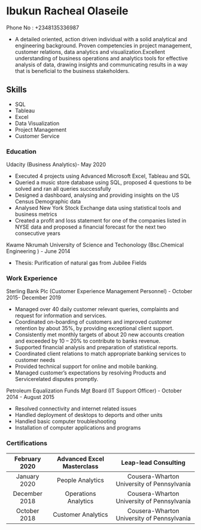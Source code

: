 # Ibukun Racheal Olaseile
Phone No : +2348135336987
- A detailed oriented, action driven individual with a solid analytical and engineering background. Proven competencies in project management, customer relations, data analytics and visualization.Excellent understanding of business operations and analytics tools for effective analysis of data, drawing insights and communicating results in a way that is beneficial to the business stakeholders. 
## Skills
* SQL
* Tableau
* Excel
* Data Visualization
* Project Management
* Customer Service

### Education
  Udacity (Business Analytics)- May 2020
  *	Executed 4 projects using Advanced Microsoft Excel, Tableau and SQL
  * Queried a music store database using SQL, proposed 4 questions to be solved and ran all queries successfully
  * Designed a dashboard, analysing and providing insights on the US Census Demographic data
  * Analysed New York Stock Exchange data using statistical tools and business metrics 
  * Created a profit and loss statement for one of the companies listed in NYSE data and proposed a financial forecast for the next two consecutive years 
  
 Kwame Nkrumah University of Science and Techonology (Bsc.Chemical Engineering ) - June 2014
 * Thesis: Purification of natural gas from Jubilee Fields 


### Work Experience 
 Sterling Bank Plc (Customer Experience Management Personnel) - October 2015- December 2019
* Managed over 40 daily customer relevant queries, complaints and request for information and services. 
* Coordinated on-boarding of customers and improved customer retention by about 35%, by providing exceptional client support. 
* Consistently met monthly targets of about 20 new accounts creation and exceeded by 10 – 20% to contribute to banks revenue.  
* Supported financial analysis and preparation of statistical reports.   
* Coordinated client relations to match appropriate banking services to customer needs 
* Provided technical support for online and mobile banking. 
*	Managed customer’s expectations by resolving Products and Servicerelated disputes promptly. 

Petroleum Equalization Funds Mgt Board (IT Support Officer) - October 2014 - August 2015
*	Resolved connectivity and internet related issues 
* Handled deployment of desktops to deports and other units 
* Handled basic computer troubleshooting  
* Installation of computer applications and programs

### Certifications
 |February 2020| Advanced Excel Masterclass| Leap-lead Consulting| 
 |:------------:|:----------------:|:-------------:|
|January 2020 | People Analytics|  Cousera-Wharton University of Pennsylvania |
| December 2018 |	Operations Analytics| 	Cousera-Wharton University of Pennsylvania |
| October 2018|Customer Analytics| 	Cousera-Wharton University of Pennsylvania |



 

 
